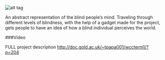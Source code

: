 ![alt tag](http://doc.gold.ac.uk/~tpapa001/wccterm1/wp-content/uploads/2015/12/scheme-600x387.png)

An abstract representation of the blind people’s mind. Traveling through different levels of blindness, with the help of a gadget made for the project, gets people to have an idea of how a blind individual perceives the world.

###Vídeo

FULL project description
http://doc.gold.ac.uk/~tpapa001/wccterm1/?p=204
